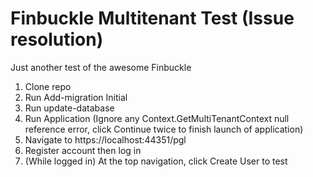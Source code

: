 # Finbuckle Multitenant Test (Issue resolution)
Just another test of the awesome Finbuckle

1. Clone repo
2. Run Add-migration Initial
3. Run update-database
4. Run Application (Ignore any Context.GetMultiTenantContext null reference error, click Continue twice to finish launch of application)
5. Navigate to https://localhost:44351/pgl
6. Register account then log in
7. (While logged in) At the top navigation, click Create User to test
